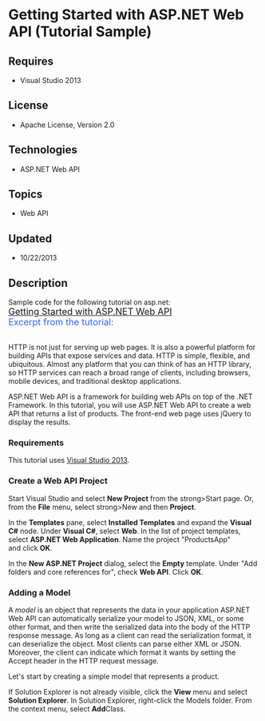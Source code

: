 # Getting Started with ASP.NET Web API (Tutorial Sample)
## Requires
- Visual Studio 2013
## License
- Apache License, Version 2.0
## Technologies
- ASP.NET Web API
## Topics
- Web API
## Updated
- 10/22/2013
## Description

<div>Sample&nbsp;code for the following tutorial on asp.net:</div>
<div></div>
<div></div>
<div><span style="font-size:large"><a href="http://www.asp.net/web-api/overview/getting-started-with-aspnet-web-api/tutorial-your-first-web-api">Getting Started with ASP.NET Web API</a></span></div>
<div></div>
<div></div>
<div><span style="color:#3366ff; font-size:large">Excerpt from the tutorial:</span></div>
<div>&nbsp;</div>
<div>
<p>HTTP is not just for serving up web pages. It is also a powerful platform for building APIs that expose services and data. HTTP is simple, flexible, and ubiquitous. Almost any platform that you can think of has an HTTP library, so HTTP services can reach
 a broad range of clients, including browsers, mobile devices, and traditional desktop applications.</p>
<p>ASP.NET Web API is a framework for building web APIs on top of the .NET Framework. In this tutorial, you will use ASP.NET Web API to create a web API that returns a list of products. The front-end web page uses jQuery to display the results.</p>
<h3>Requirements</h3>
<p>This tutorial uses <a href="http://go.microsoft.com/fwlink/?LinkId=306566">Visual Studio 2013</a>.</p>
<h3>Create a Web API Project</h3>
<p>Start Visual Studio and select <strong>New Project</strong> from the strong&gt;Start page. Or, from the
<strong>File</strong> menu, select strong&gt;New and then <strong>Project</strong>.</p>
<p>In the <strong>Templates</strong> pane, select <strong>Installed Templates</strong>&nbsp;and expand the
<strong>Visual C#</strong> node. Under <strong>Visual C#</strong>,&nbsp;select <strong>
Web</strong>. In the list of project templates, select <strong>ASP.NET Web Application</strong>. Name the project &quot;ProductsApp&quot; and&nbsp;click
<strong>OK</strong>.</p>
<p>In the <strong>New ASP.NET Project</strong> dialog, select the <strong>Empty</strong> template. Under &quot;Add folders and core references for&quot;, check
<strong>Web API</strong>. Click <strong>OK</strong>.</p>
<h3>Adding a Model</h3>
<p>A <em>model</em> is an object that represents the data in your application ASP.NET Web API can automatically serialize your model to JSON, XML, or some other format, and then write the serialized data into the body of the HTTP response message. As long as
 a client can read the serialization format, it can deserialize the object. Most clients can parse either XML or JSON. Moreover, the client can indicate which format it wants by setting the Accept header in the HTTP request message.</p>
<p>Let's start by creating a simple model that represents a product.</p>
<p>If Solution Explorer is not already visible, click the <strong>View</strong> menu and select
<strong>Solution Explorer</strong>. In Solution Explorer, right-click the Models folder. From the context menu, select
<strong>Add</strong>Class.</p>
</div>
<div>&nbsp;</div>

